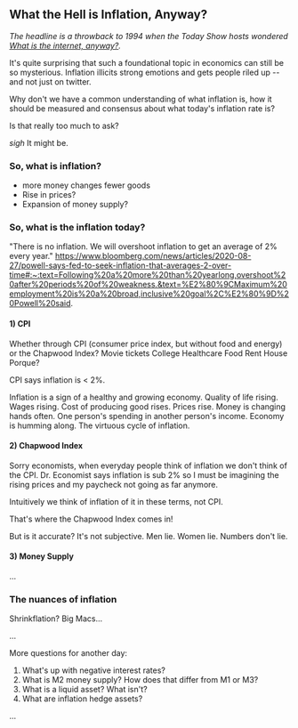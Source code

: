 ## What the Hell is Inflation, Anyway?

*The headline is a throwback to 1994 when the Today Show hosts wondered [What is the internet, anyway?](https://www.youtube.com/watch?v=95-yZ-31j9A).*

It's quite surprising that such a foundational topic in economics can still be so mysterious. Inflation illicits strong emotions and gets people riled up -- and not just on twitter. 

Why don't we have a common understanding of what inflation is, how it should be measured and consensus about what today's inflation rate is?

Is that really too much to ask?

*sigh* It might be.

### So, what is inflation?
- more money changes fewer goods
- Rise in prices?
- Expansion of money supply?

### So, what is the inflation today?

"There is no inflation. We will overshoot inflation to get an average of 2% every year."
https://www.bloomberg.com/news/articles/2020-08-27/powell-says-fed-to-seek-inflation-that-averages-2-over-time#:~:text=Following%20a%20more%20than%20yearlong,overshoot%20after%20periods%20of%20weakness.&text=%E2%80%9CMaximum%20employment%20is%20a%20broad,inclusive%20goal%2C%E2%80%9D%20Powell%20said.

#### 1) CPI 
Whether through CPI (consumer price index, but without food and energy) or the Chapwood Index?
Movie tickets
College
Healthcare 
Food
Rent
House
Porque?

CPI says inflation is < 2%.

Inflation is a sign of a healthy and growing economy. Quality of life rising. Wages rising. Cost of producing good rises. Prices rise. Money is changing hands often. One person's spending in another person's income. Economy is humming along. The virtuous cycle of inflation.

#### 2) Chapwood Index
Sorry economists, when everyday people think of inflation we don't think of the CPI. Dr. Economist says inflation is sub 2% so I must be imagining the rising prices and my paycheck not going as far anymore. 

Intuitively we think of inflation  of it in these terms, not CPI. 

That's where the Chapwood Index comes in!

But is it accurate? It's not subjective. Men lie. Women lie. Numbers don't lie.

#### 3) Money Supply 
...

### The nuances of inflation 
Shrinkflation? Big Macs...

...

More questions for another day:
1. What's up with negative interest rates?
2. What is M2 money supply? How does that differ from M1 or M3?
3. What is a liquid asset? What isn't?
4. What are inflation hedge assets? 

...
